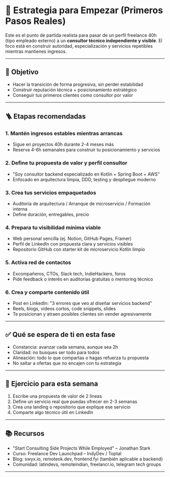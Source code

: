 # 🧭 Estrategia para Empezar (Primeros Pasos Reales)

Este es el punto de partida realista para pasar de un perfil freelance 40h (tipo empleado externo) a un **consultor técnico independiente y visible**. El foco está en construir autoridad, especialización y servicios repetibles mientras mantienes ingresos.

---

## 🎯 Objetivo

* Hacer la transición de forma progresiva, sin perder estabilidad
* Construir reputación técnica + posicionamiento estratégico
* Conseguir tus primeros clientes como consultor por valor

---

## 🪜 Etapas recomendadas

### 1. Mantén ingresos estables mientras arrancas

* Sigue en proyectos 40h durante 2-4 meses más
* Reserva 4-6h semanales para construir tu posicionamiento y servicios

### 2. Define tu propuesta de valor y perfil consultor

* "Soy consultor backend especializado en Kotlin + Spring Boot + AWS"
* Enfocado en arquitectura limpia, DDD, testing y despliegue moderno

### 3. Crea tus servicios empaquetados

* Auditoría de arquitectura / Arranque de microservicio / Formación interna
* Define duración, entregables, precio

### 4. Prepara tu visibilidad mínima viable

* Web personal sencilla (ej. Notion, GitHub Pages, Framer)
* Perfil de LinkedIn con propuesta clara y servicios visibles
* Repositorio GitHub con starter kit de microservicio Kotlin limpio

### 5. Activa red de contactos

* Excompañeros, CTOs, Slack tech, IndieHackers, foros
* Pide feedback o interés en auditorías gratuitas o mentoring técnico

### 6. Crea y comparte contenido útil

* Post en LinkedIn: "3 errores que veo al diseñar servicios backend"
* Reels, blogs, vídeos cortos, code snippets, slides
* Te posicionan y atraen posibles clientes sin vender agresivamente

---

## ✅ Qué se espera de ti en esta fase

* Constancia: avanzar cada semana, aunque sea 2h
* Claridad: no busques ser todo para todos
* Alineación: todo lo que compartas o hagas refuerza tu propuesta
* No saltar a ofertas que no encajen con tu estrategia

---

## 🧪 Ejercicio para esta semana

1. Escribe una propuesta de valor de 2 líneas
2. Define un servicio real que puedas ofrecer en 2-3 semanas
3. Crea una landing o repositorio que explique ese servicio
4. Comparte algo técnico útil en LinkedIn

---

## 📚 Recursos

* "Start Consulting Side Projects While Employed" – Jonathan Stark
* Curso: Freelance Dev Launchpad – IndyDev / Toptal
* Blog: swyx.io, remoteok.dev, frontend.fyi (también aplicable a backend)
* Comunidad: latindevs, remoteindian, freelancr.io, telegram tech groups

---
